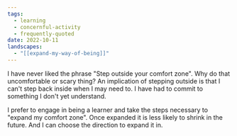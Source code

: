 ```yaml
---
tags:
  - learning
  - concernful-activity
  - frequently-quoted
date: 2022-10-11
landscapes:
  - "[[expand-my-way-of-being]]"
---
```

I have never liked the phrase "Step outside your comfort zone". Why do that uncomfortable or scary thing? An implication of stepping outside is that I can't step back inside when I may need to. I have had to commit to something I don't yet understand.

I prefer to engage in being a learner and take the steps necessary to "expand my comfort zone". Once expanded it is less likely to shrink in the future. And I can choose the direction to expand it in.
